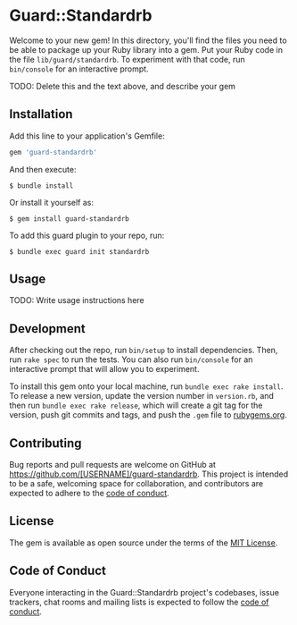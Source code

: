 # Guard::Standardrb

Welcome to your new gem! In this directory, you'll find the files you need to be able to package up your Ruby library into a gem. Put your Ruby code in the file `lib/guard/standardrb`. To experiment with that code, run `bin/console` for an interactive prompt.

TODO: Delete this and the text above, and describe your gem

## Installation

Add this line to your application's Gemfile:

```ruby
gem 'guard-standardrb'
```

And then execute:

    $ bundle install

Or install it yourself as:

    $ gem install guard-standardrb

To add this guard plugin to your repo, run:

    $ bundle exec guard init standardrb

## Usage

TODO: Write usage instructions here

## Development

After checking out the repo, run `bin/setup` to install dependencies. Then, run `rake spec` to run the tests. You can also run `bin/console` for an interactive prompt that will allow you to experiment.

To install this gem onto your local machine, run `bundle exec rake install`. To release a new version, update the version number in `version.rb`, and then run `bundle exec rake release`, which will create a git tag for the version, push git commits and tags, and push the `.gem` file to [rubygems.org](https://rubygems.org).

## Contributing

Bug reports and pull requests are welcome on GitHub at https://github.com/[USERNAME]/guard-standardrb. This project is intended to be a safe, welcoming space for collaboration, and contributors are expected to adhere to the [code of conduct](https://github.com/[USERNAME]/guard-standardrb/blob/master/CODE_OF_CONDUCT.md).


## License

The gem is available as open source under the terms of the [MIT License](https://opensource.org/licenses/MIT).

## Code of Conduct

Everyone interacting in the Guard::Standardrb project's codebases, issue trackers, chat rooms and mailing lists is expected to follow the [code of conduct](https://github.com/[USERNAME]/guard-standardrb/blob/master/CODE_OF_CONDUCT.md).
